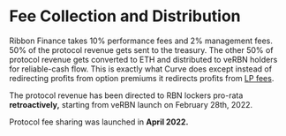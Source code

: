 # Fee Collection and Distribution

Ribbon Finance takes 10% performance fees and 2% management fees. 50% of the protocol revenue gets sent to the treasury. The other 50% of protocol revenue gets converted to ETH and distributed to veRBN holders for reliable-cash flow. This is exactly what Curve does except instead of redirecting profits from option premiums it redirects profits from [LP fees](https://curve.readthedocs.io/dao-fees.html#fee-distribution).

The protocol revenue has been directed to RBN lockers pro-rata **retroactively,** starting from veRBN launch on February 28th, 2022.&#x20;

Protocol fee sharing was launched in **April 2022.**
